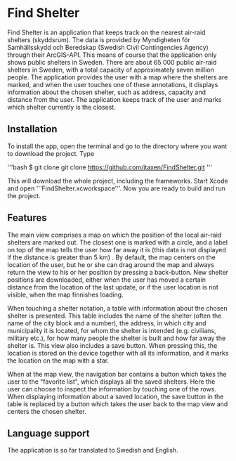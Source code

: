 # Find Shelter

Find Shelter is an application that keeps track on the nearest air-raid shelters (skyddsrum). The data is provided by Myndigheten för Samhällsskydd och Beredskap (Swedish Civil Contingencies Agency) through their ArcGIS-API. This means of course that the application only shows public shelters in Sweden. There are about 65 000 public air-raid shelters in Sweden, with a total capacity of approximately seven million people. The application provides the user with a map where the shelters are marked, and when the user touches one of these annotations, it displays information about the chosen shelter, such as address, capacity and distance from the user. The application keeps track of the user and marks which shelter currently is the closest.

## Installation

To install the app, open the terminal and go to the directory where you want to download the project. Type

'''bash
$ git clone git clone https://github.com/jtaxen/FindShelter.git
'''

This will download the whole project, including the frameworks. Start Xcode and open '''FindShelter.xcworkspace'''. Now you are ready to build and run the project.

## Features

The main view comprises a map on which the position of the local air-raid shelters are marked out. The closest one is marked with a circle, and a label on top of the map tells the user how far away it is (this data is not displayed if the distance is greater than 5 km) . By default, the map centers on the location of the user, but he or she can drag around the map and always return the view to his or her position by pressing a back-button. New shelter positions are downloaded, either when the user has moved a certain distance from the location of the last update, or if the user location is not visible, when the map finnishes loading.

When touching a shelter notation, a table with information about the chosen shelter is presented. This table includes the name of the shelter (often the name of the city block and a number), the address, in which city and municipality it is located, for whom the shelter is intended (e.g. civilians, military etc.), for how many people the shelter is built and how far away the shelter is. This view also includes a save button. When pressing this, the location is stored on the device together with all its information, and it marks the location on the map with a star.

When at the map view, the navigation bar contains a button which takes the user to the "favorite list", which displays all the saved shelters. Here the user can choose to inspect the information by touching one of the rows. When displaying information about a saved location, the save button in the table is replaced by a button which takes the user back to the map view and centers the chosen shelter.

## Language support

The application is so far translated to Swedish and English.
